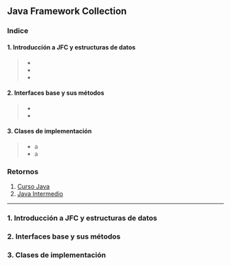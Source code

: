 ## Java Framework Collection

### Indice

#### 1. Introducción a JFC y estructuras de datos
>* 
>* 
>* 

#### 2. Interfaces base y sus métodos
>* 
>* 

#### 3. Clases de implementación
>* a
>* a

### Retornos
1. [Curso Java](https://github.com/patoba/Curso-Java 'Curso Java')
2. [Java Intermedio](https://github.com/patoba/Curso-Java/tree/master/Java%20Intermedio 'Java Intermedio')
- - - -
### 1. Introducción a JFC y estructuras de datos

### 2. Interfaces base y sus métodos

### 3. Clases de implementación
